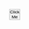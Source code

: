 <body>
	<button.style.hight'100px';




 <!DOCTYPE html>
<html>
<head>
  <title>20x20 Pixel Button</title>
  <style>
    .pixel-button {
      width: 20px;
      height: 20px;
      padding: 0;
      margin: 0;
      border: 1px solid #ccc; 
      background-color: #eee;
      font-size: 8px; 
      cursor: pointer; 
    }
  </style>
</head>
<body>
  <button class="pixel-button">Click Me</button>

  <script>
    const button = document.querySelector('.pixel-button');

    button.addEventListener('click', () => {
      // Perform an action on button click
      alert('Button clicked!'); 
    });
  </script>
</body>
</html>
 	
